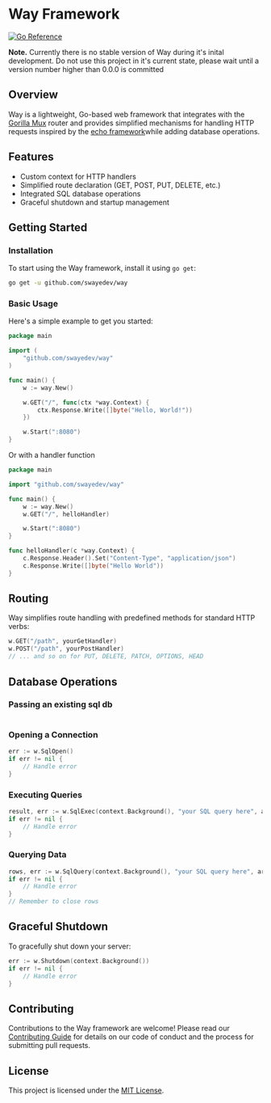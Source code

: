 # Way Framework

[![Go Reference](https://pkg.go.dev/badge/github.com/swayedev/way.svg)](https://pkg.go.dev/github.com/swayedev/way)

**Note.** Currently there is no stable version of Way during it's inital development.
Do not use this project in it's current state, please wait until a version number higher than 0.0.0 is committed

## Overview

Way is a lightweight, Go-based web framework that integrates with the [Gorilla Mux](https://github.com/gorilla/mux) router and provides simplified mechanisms for handling HTTP requests inspired by the [echo framework](https://echo.labstack.com)while adding database operations.

## Features

- Custom context for HTTP handlers
- Simplified route declaration (GET, POST, PUT, DELETE, etc.)
- Integrated SQL database operations
- Graceful shutdown and startup management


## Getting Started

### Installation
To start using the Way framework, install it using `go get`:
```bash
go get -u github.com/swayedev/way
```

### Basic Usage
Here's a simple example to get you started:

```go
package main

import (
    "github.com/swayedev/way"
)

func main() {
    w := way.New()

    w.GET("/", func(ctx *way.Context) {
        ctx.Response.Write([]byte("Hello, World!"))
    })

    w.Start(":8080")
}
```

Or with a handler function

```go
package main

import "github.com/swayedev/way"

func main() {
	w := way.New()
	w.GET("/", helloHandler)

	w.Start(":8080")
}

func helloHandler(c *way.Context) {
	c.Response.Header().Set("Content-Type", "application/json")
	c.Response.Write([]byte("Hello World"))
}

```

## Routing
Way simplifies route handling with predefined methods for standard HTTP verbs:

```go
w.GET("/path", yourGetHandler)
w.POST("/path", yourPostHandler)
// ... and so on for PUT, DELETE, PATCH, OPTIONS, HEAD
```

## Database Operations

### Passing an existing sql db
```go

```

### Opening a Connection
```go
err := w.SqlOpen()
if err != nil {
    // Handle error
}
```

### Executing Queries
```go
result, err := w.SqlExec(context.Background(), "your SQL query here", args...)
if err != nil {
    // Handle error
}
```

### Querying Data
```go
rows, err := w.SqlQuery(context.Background(), "your SQL query here", args...)
if err != nil {
    // Handle error
}
// Remember to close rows
```

## Graceful Shutdown
To gracefully shut down your server:

```go
err := w.Shutdown(context.Background())
if err != nil {
    // Handle error
}
```

## Contributing
Contributions to the Way framework are welcome! Please read our [Contributing Guide](CONTRIBUTING.md) for details on our code of conduct and the process for submitting pull requests.

## License
This project is licensed under the [MIT License](LICENSE).
